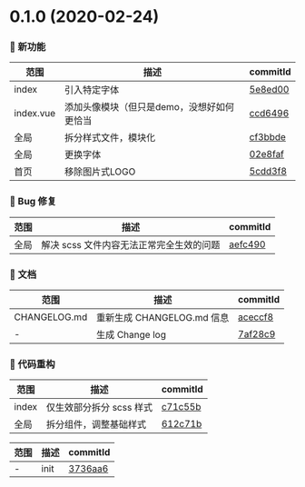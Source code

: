 # 0.1.0 (2020-02-24)

### 🌟 新功能
范围|描述|commitId
--|--|--
 index | 引入特定字体 | [5e8ed00](https://github.com/QuentinHsu/WebBlog/commit/5e8ed00)
 index.vue | 添加头像模块（但只是demo，没想好如何更恰当 | [ccd6496](https://github.com/QuentinHsu/WebBlog/commit/ccd6496)
 全局 | 拆分样式文件，模块化 | [cf3bbde](https://github.com/QuentinHsu/WebBlog/commit/cf3bbde)
 全局 | 更换字体 | [02e8faf](https://github.com/QuentinHsu/WebBlog/commit/02e8faf)
 首页 | 移除图片式LOGO | [5cdd3f8](https://github.com/QuentinHsu/WebBlog/commit/5cdd3f8)


### 🐛 Bug 修复
范围|描述|commitId
--|--|--
 全局 | 解决 scss 文件内容无法正常完全生效的问题 | [aefc490](https://github.com/QuentinHsu/WebBlog/commit/aefc490)


### 📝 文档
范围|描述|commitId
--|--|--
 CHANGELOG.md | 重新生成 CHANGELOG.md 信息 | [aceccf8](https://github.com/QuentinHsu/WebBlog/commit/aceccf8)
 - | 生成 Change log | [7af28c9](https://github.com/QuentinHsu/WebBlog/commit/7af28c9)


### 🔨 代码重构
范围|描述|commitId
--|--|--
 index | 仅生效部分拆分 scss 样式 | [c71c55b](https://github.com/QuentinHsu/WebBlog/commit/c71c55b)
 全局 | 拆分组件，调整基础样式 | [612c71b](https://github.com/QuentinHsu/WebBlog/commit/612c71b)


范围|描述|commitId
--|--|--
 - | init | [3736aa6](https://github.com/QuentinHsu/WebBlog/commit/3736aa6)

